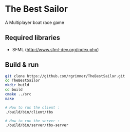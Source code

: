 The Best Sailor
=====

A Multiplayer boat race game


Required libraries
------------------

- SFML (http://www.sfml-dev.org/index.php)

Build & run
-----------

``` bash
git clone https://github.com/rgrimmer/TheBestSailor.git
cd TheBestSailor
mkdir build
cd build
cmake ../src
make

# How to run the client :
./build/bin/client/tbs

# How to run the server :
./build/bin/server/tbs-server
```
